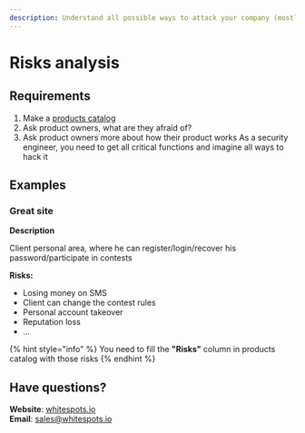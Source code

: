 ```yaml
---
description: Understand all possible ways to attack your company (mostly for C-Level)
---
```


# Risks analysis

## Requirements

1. Make a [products catalog](products-catalog.md)
2. Ask product owners, what are they afraid of?
3. Ask product owners more about how their product works As a security engineer, you need to get all critical functions and imagine all ways to hack it

## Examples

### Great site

**Description**

Client personal area, where he can register/login/recover his password/participate in contests

**Risks:**

* Losing money on SMS
* Client can change the contest rules
* Personal account takeover
* Reputation loss
* ...

{% hint style="info" %}
You need to fill the **"Risks"** column in products catalog with those risks
{% endhint %}

## Have questions?

**Website**: [whitespots.io](https://whitespots.io/?utm=appsecwiki)   
**Email**: [sales@whitespots.io](mailto:sales@whitespots.io)

